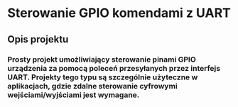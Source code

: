 # Sterowanie GPIO komendami z UART
## Opis projektu
### Prosty projekt umożliwiający sterowanie pinami GPIO urządzenia za pomocą poleceń przesyłanych przez interfejs UART. Projekty tego typu są szczególnie użyteczne w aplikacjach, gdzie zdalne sterowanie cyfrowymi wejściami/wyjściami jest wymagane.
